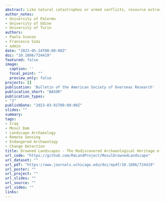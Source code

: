 ```yaml
---
abstract: Like natural catastrophes or armed conflicts, resource extraction projects herald the alteration or destruction of natural and cultural landscapes alike. Dam construction is a major threat to cultural heritage in Western Asian archaeology. One event may result in obliterating hundreds of sites, most of which never reappear or do so only sporadically following cyclical water fluctuation. Destruction of sites remains ongoing, necessitating constant assessment of damage and the establishment of strategies of documentation and maintenance. This paper proposes a new paradigm for future safeguarding and, more widely, a new tool for managing contiguous terrestrial and lacustrine cultural zones. It outlines a new set of cost-efficient tools for observing these archaeological localities “emergence patterns” and quickly assessing damage timescales and site areas. As a case study, Iraq’s largest hydroelectric basin, the Mosul Dam reservoir on the upper Tigris, is discussed, as it offers several insights into tackling endemic issues of site recording, monitoring, and threat assessment in a constantly shifting environment. The research has profited from an unexpected drought in 2018 yielding archaeological sites and villages thought forever lost and is informed by new archaeological projects recently undertaken on the eastern bank of the lake.
author_notes:
- University of Palermo
- University of Udine
- University of Turin
authors:
- Paola Sconzo
- Francesca Simi
- admin
date: "2023-05-24T00:00:00Z"
doi: "10.1086/724419"
featured: false
image:
  caption: ''
  focal_point: ""
  preview_only: false
projects: []
publication: 'Bulletin of the American Society of Overseas Research'
publication_short: "BASOR"
publication_types:
- "2"
publishDate: "2023-03-01T00:00:00Z"
slides: ""
summary:
tags:
- Iraq
- Mosul Dam
- Landscape Archaeology
- Remote Sensing
- Endangered Archaeology
- Change Detection
title: Drowned Landscapes - The Rediscovered Archaeological Heritage of the Mosul Dam Reservoir
url_code: "https://github.com/ReLandProject/MosulDrownedLandscape"
url_dataset: ""
url_pdf: "https://www.journals.uchicago.edu/doi/epdf/10.1086/724419"
url_poster: ""
url_project: ""
url_slides: ""
url_source: ""
url_video: ""
links:
---
```

